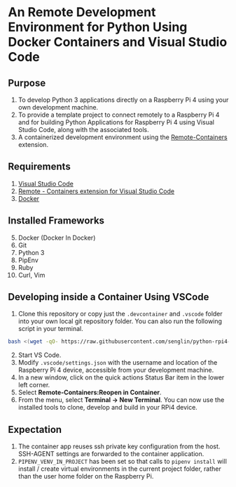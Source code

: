 # An Remote Development Environment for Python Using Docker Containers and Visual Studio Code

## Purpose
1. To develop Python 3 applications directly on a Raspberry Pi 4 using your own development machine.
1. To provide a template project to connect remotely to a Raspberry Pi 4 and for building Python Applications for Raspberry Pi 4 using Visual Studio Code, along with the associated tools.
2. A containerized development environment using the [Remote-Containers](https://code.visualstudio.com/docs/remote/containers) extension.

## Requirements
1. [Visual Studio Code](https://code.visualstudio.com/)
2. [Remote - Containers extension for Visual Studio Code](https://aka.ms/vscode-remote/download/extension)
3. [Docker](https://docs.docker.com/install/#supported-platforms)

## Installed Frameworks
5. Docker (Docker In Docker)
6. Git 
7. Python 3
8. PipEnv
9. Ruby
10. Curl, Vim

## Developing inside a Container Using VSCode
1. Clone this repository or copy just the `.devcontainer` and `.vscode` folder into your own local git repository folder. You can also run the following script in your terminal.
```bash
bash <(wget -qO- https://raw.githubusercontent.com/senglin/python-rpi4-workspace/master/install.sh)
```
2. Start VS Code.
3. Modify `.vscode/settings.json` with the username and location of the Raspberry Pi 4 device, accessible from your development machine.
3. In a new window, click on the quick actions Status Bar item in the lower left corner.
3. Select **Remote-Containers:Reopen in Container**.
4. From the menu, select **Terminal -> New Terminal**.  You can now use the installed tools to clone, develop and build in your RPi4 device.

## Expectation
1. The container app reuses ssh private key configuration from the host.  SSH-AGENT settings are forwarded to the container application.
2. `PIPENV_VENV_IN_PROJECT` has been set so that calls to `pipenv install` will install / create virtual environments in the current project folder, rather than the user home folder on the Raspberry Pi.